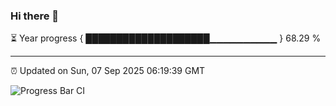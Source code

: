 ### Hi there 👋

⏳ Year progress { ████████████████████▁▁▁▁▁▁▁▁▁▁ } 68.29 %

---

⏰ Updated on Sun, 07 Sep 2025 06:19:39 GMT

![Progress Bar CI](https://github.com/liununu/liununu/workflows/Progress%20Bar%20CI/badge.svg)
